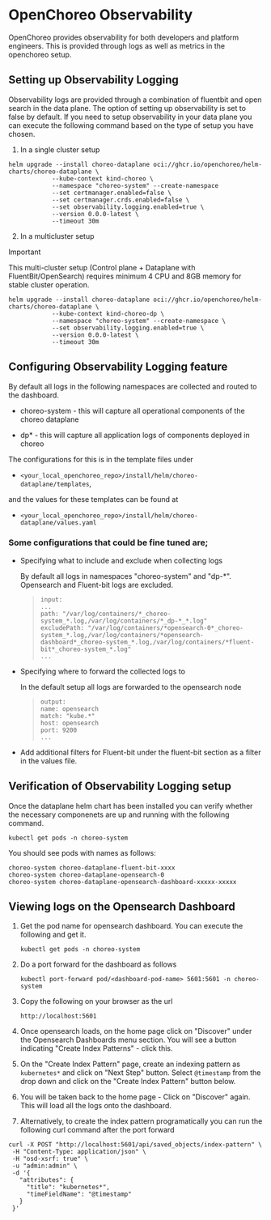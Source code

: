 # OpenChoreo Observability

OpenChoreo provides observability for both developers and platform engineers. This is provided through logs as well as metrics in the openchoreo setup. 

## Setting up Observability Logging

 Observability logs are provided through a combination of fluentbit and open search in the data plane. The option of setting up observability is set to false by default. If you need to setup observability in your data plane you can execute the following command based on the type of setup you have chosen.

1. In a single cluster setup
```
helm upgrade --install choreo-dataplane oci://ghcr.io/openchoreo/helm-charts/choreo-dataplane \
            --kube-context kind-choreo \
            --namespace "choreo-system" --create-namespace 
            --set certmanager.enabled=false \
            --set certmanager.crds.enabled=false \
            --set observability.logging.enabled=true \
            --version 0.0.0-latest \
            --timeout 30m
```

2. In a multicluster setup

> [!IMPORTANT]  
> This multi-cluster setup (Control plane + Dataplane with FluentBit/OpenSearch) requires minimum 4 CPU and 8GB memory for stable cluster operation.
```
helm upgrade --install choreo-dataplane oci://ghcr.io/openchoreo/helm-charts/choreo-dataplane \
            --kube-context kind-choreo-dp \
            --namespace "choreo-system" --create-namespace \
            --set observability.logging.enabled=true \
            --version 0.0.0-latest \
            --timeout 30m
```

## Configuring Observability Logging feature 
By default all logs in the following namespaces are collected and routed to the dashboard.

- choreo-system - this will capture all operational components of the choreo dataplane

- dp* - this will capture all application logs of components deployed in choreo

The configurations for this is in the template files under 

 - `<your_local_openchoreo_repo>/install/helm/choreo-dataplane/templates`,
  
and the values for these templates can be found at 
 - `<your_local_openchoreo_repo>/install/helm/choreo-dataplane/values.yaml`

### Some configurations that could be fine tuned are;

  - Specifying what to include and exclude when collecting logs

    By default all logs in namespaces "choreo-system" and "dp-*". Opensearch and Fluent-bit logs are excluded.

    >     input:
    >     ...
    >     path: "/var/log/containers/*_choreo-system_*.log,/var/log/containers/*_dp-*_*.log"
    >     excludePath: "/var/log/containers/*opensearch-0*_choreo-system_*.log,/var/log/containers/*opensearch-dashboard*_choreo-system_*.log,/var/log/containers/*fluent-bit*_choreo-system_*.log"
    >     ...
 - Specifying where to forward the collected logs to
 
    In the default setup all logs are forwarded to the opensearch node

    >     output:
    >     name: opensearch
    >     match: "kube.*"
    >     host: opensearch
    >     port: 9200
    >     ...

 - Add additional filters for Fluent-bit under the fluent-bit section as a filter in the values file.


 ## Verification of Observability Logging setup
Once the dataplane helm chart has been installed you can verify whether the necessary componenets are up and running with the following command. 

```
kubectl get pods -n choreo-system
```

You should see pods with names as follows:
```
choreo-system choreo-dataplane-fluent-bit-xxxx    
choreo-system choreo-dataplane-opensearch-0
choreo-system choreo-dataplane-opensearch-dashboard-xxxxx-xxxxx
```  

## Viewing logs on the Opensearch Dashboard
 1. Get the pod name for opensearch dashboard. You can execute the following  and get it. 

    ```
    kubectl get pods -n choreo-system
    ```

 2. Do a port forward for the dashboard as follows
 
    ```
    kubectl port-forward pod/<dashboard-pod-name> 5601:5601 -n choreo-system
    ```
 
 3. Copy the following on your browser as the url

    `http://localhost:5601`

 4. Once opensearch loads, on the home page click on "Discover" under the Opensearch Dashboards menu section. You will see a button indicating "Create Index Patterns" - click this.

 5. On the "Create Index Pattern" page, create an indexing pattern as `kubernetes*` and click on "Next Step" button. Select `@timestamp` from the drop down and click on the "Create Index Pattern" button below.

 6. You will be taken back to the home page - Click on "Discover" again. This will load all the logs onto the dashboard. 

 7. Alternatively, to create the index pattern programatically you can run the following curl command after the port forward
 ```
 curl -X POST "http://localhost:5601/api/saved_objects/index-pattern" \
  -H "Content-Type: application/json" \
  -H "osd-xsrf: true" \
  -u "admin:admin" \
  -d '{
    "attributes": {
      "title": "kubernetes*",
      "timeFieldName": "@timestamp"
    }
  }'
 ```